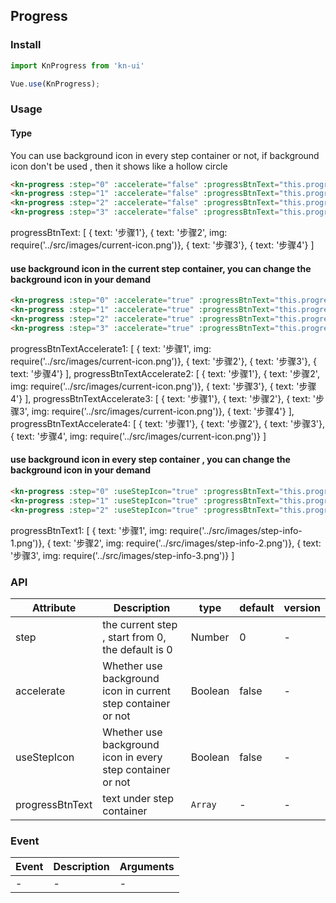 <!-- English md -->

## Progress

### Install
``` javascript
import KnProgress from 'kn-ui'

Vue.use(KnProgress);
```

### Usage

#### Type
You can use background icon in every step container or not, if background icon don't be used , then it shows like a hollow circle

```html
<kn-progress :step="0" :accelerate="false" :progressBtnText="this.progressBtnText"></kn-progress>
<kn-progress :step="1" :accelerate="false" :progressBtnText="this.progressBtnText"></kn-progress>
<kn-progress :step="2" :accelerate="false" :progressBtnText="this.progressBtnText"></kn-progress>
<kn-progress :step="3" :accelerate="false" :progressBtnText="this.progressBtnText"></kn-progress>
```
progressBtnText: [
    { text: '步骤1'},
    { text: '步骤2', img: require('../src/images/current-icon.png')},
    { text: '步骤3'},
    { text: '步骤4'}
]

#### use background icon in the current step container, you can change the background icon in your demand

```html
<kn-progress :step="0" :accelerate="true" :progressBtnText="this.progressBtnTextAccelerate1"></kn-progress>
<kn-progress :step="1" :accelerate="true" :progressBtnText="this.progressBtnTextAccelerate2"></kn-progress>
<kn-progress :step="2" :accelerate="true" :progressBtnText="this.progressBtnTextAccelerate3"></kn-progress>
<kn-progress :step="3" :accelerate="true" :progressBtnText="this.progressBtnTextAccelerate4"></kn-progress>
```
progressBtnTextAccelerate1: [
    { text: '步骤1', img: require('../src/images/current-icon.png')},
    { text: '步骤2'},
    { text: '步骤3'},
    { text: '步骤4'}
],
    progressBtnTextAccelerate2: [
    { text: '步骤1'},
    { text: '步骤2', img: require('../src/images/current-icon.png')},
    { text: '步骤3'},
    { text: '步骤4'}
],
    progressBtnTextAccelerate3: [
    { text: '步骤1'},
    { text: '步骤2'},
    { text: '步骤3', img: require('../src/images/current-icon.png')},
    { text: '步骤4'}
],
    progressBtnTextAccelerate4: [
    { text: '步骤1'},
    { text: '步骤2'},
    { text: '步骤3'},
    { text: '步骤4', img: require('../src/images/current-icon.png')}
]

#### use background icon in every step container , you can change the background icon in your demand

```html
<kn-progress :step="0" :useStepIcon="true" :progressBtnText="this.progressBtnText1"></kn-progress>
<kn-progress :step="1" :useStepIcon="true" :progressBtnText="this.progressBtnText1"></kn-progress>
<kn-progress :step="2" :useStepIcon="true" :progressBtnText="this.progressBtnText1"></kn-progress>
```
progressBtnText1: [
    { text: '步骤1', img: require('../src/images/step-info-1.png')},
    { text: '步骤2', img: require('../src/images/step-info-2.png')},
    { text: '步骤3', img: require('../src/images/step-info-3.png')}
]

### API

| Attribute | Description | type | default | version |
|------|------|------|------|------|
| step | the current step , start from 0, the default is 0 | Number | 0 | - |
| accelerate | Whether use background icon in current step container or not | Boolean | false | - |
| useStepIcon | Whether use background icon in every step container or not | Boolean | false | - |
| progressBtnText | text under step container | `Array` | - | - |


### Event

| Event | Description | Arguments |
|------|------|------|
| - | - | - |
